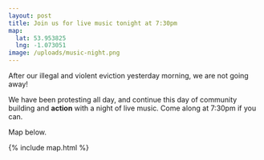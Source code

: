 ```yaml
---
layout: post
title: Join us for live music tonight at 7:30pm
map:
  lat: 53.953825
  lng: -1.073051
image: /uploads/music-night.png
---
```


After our illegal and violent eviction yesterday morning, we are not going away!

We have been protesting all day, and continue this day of community building and
**action** with a night of live music. Come along at 7:30pm if you can.

Map below.

{% include map.html %}
